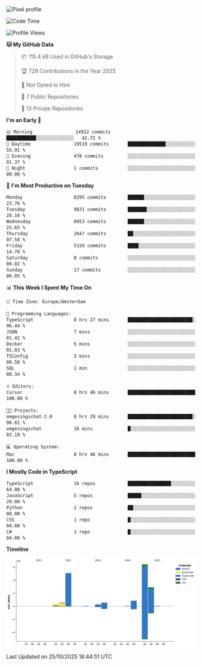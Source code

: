 ![Pixel profile](https://pixel-profile.vercel.app/api/github-stats?username=Atchferox&screen_effect=true&theme=rainbow
)


<!--START_SECTION:waka-->
![Code Time](http://img.shields.io/badge/Code%20Time-857%20hrs%203%20mins-blue)

![Profile Views](http://img.shields.io/badge/Profile%20Views-0-blue)

**🐱 My GitHub Data** 

> 📦 115.4 kB Used in GitHub's Storage 
 > 
> 🏆 729 Contributions in the Year 2025
 > 
> 🚫 Not Opted to Hire
 > 
> 📜 7 Public Repositories 
 > 
> 🔑 13 Private Repositories 
 > 
**I'm an Early 🐤** 

```text
🌞 Morning                14912 commits       ███████████░░░░░░░░░░░░░░   42.72 % 
🌆 Daytime                19519 commits       ██████████████░░░░░░░░░░░   55.91 % 
🌃 Evening                478 commits         ░░░░░░░░░░░░░░░░░░░░░░░░░   01.37 % 
🌙 Night                  1 commits           ░░░░░░░░░░░░░░░░░░░░░░░░░   00.00 % 
```
📅 **I'm Most Productive on Tuesday** 

```text
Monday                   8295 commits        ██████░░░░░░░░░░░░░░░░░░░   23.76 % 
Tuesday                  9831 commits        ███████░░░░░░░░░░░░░░░░░░   28.16 % 
Wednesday                8953 commits        ██████░░░░░░░░░░░░░░░░░░░   25.65 % 
Thursday                 2647 commits        ██░░░░░░░░░░░░░░░░░░░░░░░   07.58 % 
Friday                   5159 commits        ████░░░░░░░░░░░░░░░░░░░░░   14.78 % 
Saturday                 8 commits           ░░░░░░░░░░░░░░░░░░░░░░░░░   00.02 % 
Sunday                   17 commits          ░░░░░░░░░░░░░░░░░░░░░░░░░   00.05 % 
```


📊 **This Week I Spent My Time On** 

```text
🕑︎ Time Zone: Europe/Amsterdam

💬 Programming Languages: 
TypeScript               8 hrs 27 mins       ████████████████████████░   96.44 % 
JSON                     7 mins              ░░░░░░░░░░░░░░░░░░░░░░░░░   01.41 % 
Docker                   5 mins              ░░░░░░░░░░░░░░░░░░░░░░░░░   01.03 % 
TSConfig                 3 mins              ░░░░░░░░░░░░░░░░░░░░░░░░░   00.58 % 
SQL                      1 min               ░░░░░░░░░░░░░░░░░░░░░░░░░   00.34 % 

🔥 Editors: 
Cursor                   8 hrs 46 mins       █████████████████████████   100.00 % 

🐱‍💻 Projects: 
omgevingschat-2.0        8 hrs 29 mins       ████████████████████████░   96.81 % 
omgevingschat            16 mins             █░░░░░░░░░░░░░░░░░░░░░░░░   03.19 % 

💻 Operating System: 
Mac                      8 hrs 46 mins       █████████████████████████   100.00 % 
```

**I Mostly Code in TypeScript** 

```text
TypeScript               16 repos            ████████████████░░░░░░░░░   64.00 % 
JavaScript               5 repos             █████░░░░░░░░░░░░░░░░░░░░   20.00 % 
Python                   2 repos             ██░░░░░░░░░░░░░░░░░░░░░░░   08.00 % 
CSS                      1 repo              █░░░░░░░░░░░░░░░░░░░░░░░░   04.00 % 
C#                       1 repo              █░░░░░░░░░░░░░░░░░░░░░░░░   04.00 % 
```



**Timeline**

![Lines of Code chart](https://raw.githubusercontent.com/Atchferox/Atchferox/main/assets/bar_graph.png)


 Last Updated on 25/10/2025 18:44:51 UTC
<!--END_SECTION:waka-->
